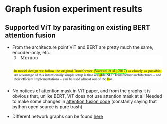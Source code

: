 # Graph fusion experiment results
## Supported ViT by parasiting on existing BERT attention fusion
* From the architecture point ViT and BERT are pretty much the same, encoder-only, etc.
![about vit arch](./img/vit-arch.png)

* No notices of attention mask in ViT paper, and from the graphs it is obvious that, unlike BERT, ViT does not use attention mask at all
Needed to make some changes in [attention fusion code](../onnxruntime/python/tools/transformers/fusion_attention.py) (constanly saying that python open source is pure trash)

* Different network graphs can be found [here](./graphs/)
